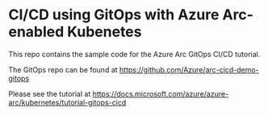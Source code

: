 # CI/CD using GitOps with Azure Arc-enabled Kubenetes

This repo contains the sample code for the Azure Arc GitOps CI/CD tutorial.

The GitOps repo can be found at <https://github.com/Azure/arc-cicd-demo-gitops>

Please see the tutorial at <https://docs.microsoft.com/azure/azure-arc/kubernetes/tutorial-gitops-cicd>
